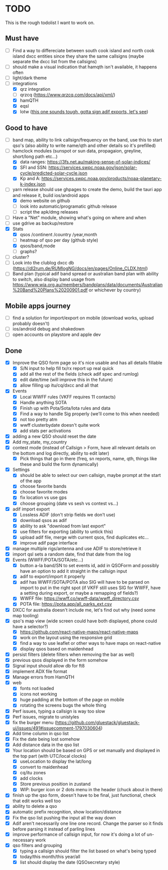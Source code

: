 # TODO

This is the rough todolist I want to work on.

## Must have

-   [ ] Find a way to differeciate between south cook island and north cook island dxcc entities since they share the same callsigns (maybe separate the dxcc list from the callsigns)
-   [ ] should make a visual indication that hamqth isn't available, it happens often
-   [ ] light/dark theme
-   [ ] integrations
    -   [x] qrz integration
    -   [ ] qrzcq (https://www.qrzcq.com/docs/api/xml/)
    -   [x] hamQTH
    -   [x] eqsl
    -   [x] lotw ([this one sounds tough, gotta sign adif exports, let's see](https://lotw.arrl.org/lotw-help/developer-information/?lang=en))

## Good to have

-   [ ] band map, ability to link callsign/frequency on the band, use this to start qso's (also ability to write name/qth and other details so it's prefilled)
-   [ ] hamclock modules (sunspot or sun data, propagaion, greyline, short/long path etc...)
    -   [x] data ranges: https://3fs.net.au/making-sense-of-solar-indices/
    -   [x] SFI and SSN: https://services.swpc.noaa.gov/json/solar-cycle/predicted-solar-cycle.json
    -   [x] Kp and A: https://services.swpc.noaa.gov/products/noaa-planetary-k-index.json
-   [ ] yarn release should use ghpages to create the demo, build the tauri app and release it, build ios/android apps
    -   [x] demo website on github
    -   [ ] look into automatic/programatic github release
    -   [ ] script the apk/dmg releases
-   [ ] Have a "Net" module, showing what's going on where and when
-   [ ] use gdrive as backup/restore
-   [x] Stats
    -   [x] qsos /continent /country /year,month
    -   [ ] heatmap of qso per day (github style)
    -   [x] qsos/band,mode
    -   [ ] graphs?
-   [ ] cluster?
-   [ ] Look into the clublog dxcc db (https://dl2rum.de/RUMlogNG/docs/en/pages/Online_CLDX.html)
-   [ ] Band plan (typical adif band spread or australian band plan with ability to switch, also display band usage from https://www.wia.org.au/members/bandplans/data/documents/Australian%20Band%20Plans%20200901.pdf or whichever by country)

## Mobile apps journey

-   [ ] find a solution for import/export on mobile (download works, upload probably doesn't)
-   [ ] ios/android debug and shakedown
-   [ ] open accounts on playstore and apple dev

## Done

-   [x] Improve the QSO form page so it's nice usable and has all details fillable
    -   [x] S/N input to help fill tx/rx report up real quick
    -   [x] add all the rest of the fields (check adif spec and rumlog)
    -   [x] edit date/time (will improve this in the future)
    -   [x] allow filling up itu/cq/dxcc and all that
-   [x] Events
    -   [x] Local WWFF rules (VKFF requires 11 contacts)
    -   [x] Handle anything SOTA
    -   [x] Finish up with Pota/Sota/Iota rules and data
    -   [x] Find a way to handle Sig properly (we'll come to this when needed)
    -   [x] not too pretty atm
    -   [x] wwff clusterbydate doesn't quite work
    -   [x] add stats per activations
-   [x] adding a new QSO should reset the date
-   [x] Add my_state, my_country
-   [x] contest mode (instead of Callsign > Form, have all relevant details on the bottom and log directly, ability to edit later)
    -   [x] Pick things that go in there (freq, sn reports, name, qth, things like these and build the form dynamically)
-   [x] Settings
    -   [x] should be able to select our own callsign, maybe prompt at the start of the app
    -   [x] choose favorite bands
    -   [x] choose favorite modes
    -   [x] fix location vs use gps
    -   [x] choose grouping (date vs sesh vs contest vs...)
-   [x] adif import export
    -   [x] Lossless ADIF (don't strip fields we don't use)
    -   [x] download qsos as adif
    -   [x] ability to ask "download from last export"
    -   [x] use filters for exporting (ability to untick this)
    -   [x] upload adif file, merge with current qsos, find duplicates etc...
    -   [x] improve adif page interface
-   [x] manage multiple rigs/antenna and use ADIF to store/retrieve it
-   [x] import qsl sets a random date, find that date from the log
-   [x] Events (WWFF/POTA/SOTA/etc...)
    -   [x] button a-la band/SN to set events id, add in QSOForm and possibly have an option to add it straight in the callsign input
    -   [x] adif to export/import it properly
    -   [x] adif has WWFF/SOTA/POTA also SIG will have to be parsed on import to put in the right spot (if VKFF still uses SIG for WWFF, have a setting during export, or maybe a remapping of fields?)
    -   [x] WWFF file: https://wwff.co/wwff-data/wwff_directory.csv
    -   [x] POTA file: https://pota.app/all_parks_ext.csv
-   [x] DXCC for australia doesn't include me, let's find out why (need some map tooling)
-   [x] qso's map view (wide screen could have both displayed, phone could have a selector?)
    -   [x] https://github.com/react-native-maps/react-native-maps
    -   [x] work on the layout using the responsive grid
    -   [x] find a way to use leaflet or other ways to have maps on react-native
    -   [x] display qsos based on maidenhead
-   [x] persist filters (delete filters when removing the bar as well)
-   [x] previous qsos displayed in the form somehow
-   [x] Signal input should allow db for ft8
-   [x] implement ADX file format
-   [x] Manage errors from HamQTH
-   [x] web
    -   [x] fonts not loaded
    -   [x] icons not working
    -   [x] huge padding at the bottom of the page on mobile
    -   [x] rotating the screens bugs the whole thing
-   [x] Perf issues, typing a callsign is way too slow
-   [x] Perf issues, migrate to unistyles
-   [x] fix the burger menu (https://github.com/gluestack/gluestack-ui/issues/491#issuecomment-1797030604)
-   [x] Add time column in qso list
-   [x] Fix the date being lost somehow
-   [x] Add distance data in the qso list
-   [x] Your location should be based on GPS or set manually and displayed in the top part (with UTC/local clocks)
    -   [x] useLocation to display the lat/long
    -   [x] convert to maidenhead
    -   [x] cq/itu zones
    -   [x] add clocks
    -   [x] Store previous position in zustand
    -   [x] WIP: burger icon or 2 dots menu in the header (chuck about in there)
-   [x] finish up the qso form, doesn't have to be final, just functional, check that edit works well too
-   [x] ability to delete a qso
-   [x] automatic prefix recognition, show location/distance
-   [x] Fix the qso list pushing the input all the way down
-   [x] Adif aren't necessarily one line one record. Change the parser so it finds <EOR> before parsing it instead of parling lines
-   [x] improve performance of callsign input, for now it's doing a lot of un-necessary work
-   [x] qso filters and grouping
    -   [x] typing a callsign should filter the list based on what's being typed
    -   [x] today/this month/this year/all
    -   [x] list should display the date (QSOsecretary style)
